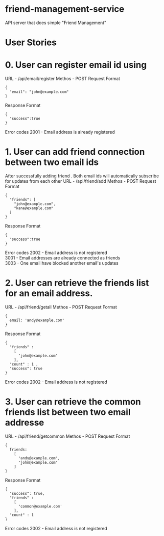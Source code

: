 # friend-management-service
API server that does simple "Friend Management" 

# User Stories
# 0. User can register email id using 
URL - /api/email/register
Methos - POST
Request Format
```
{
  "email": "john@example.com"
}
```
Response Format
```
{
  "success":true
}
```
Error codes
2001	- Email address is already registered

# 1. User can add friend connection between two email ids
After successfully adding friend . 
Both email ids will automatically subscribe for updates from each other
URL - /api/friend/add
Methos - POST
Request Format
```
{
  "friends": [
    "john@example.com",
    "kane@example.com"
  ]
}
```
Response Format
```
{
  "success":true
}
``` 
  
  
Error codes 
2002	- Email address is not registered  
3001  - Email addresses are already connected as friends  
3003  - One email have blocked another email's updates

# 2. User can retrieve the friends list for an email address. 
URL - /api/friend/getall
Methos - POST
Request Format
```
{
  email: 'andy@example.com'
}
```
Response Format
```
{
  "friends" :
    [
      'john@example.com'
    ],
  "count" : 1 ,
  "success": true
}
```
Error codes
2002	- Email address is not registered

# 3. User can retrieve the common friends list between two email addresse
URL - /api/friend/getcommon
Methos - POST
Request Format
```
{
  friends:
    [
      'andy@example.com',
      'john@example.com'
    ]
}
```
Response Format
```
{
  "success": true,
  "friends" :
    [
      'common@example.com'
    ],
  "count" : 1   
}
```
Error codes
2002	- Email address is not registered





